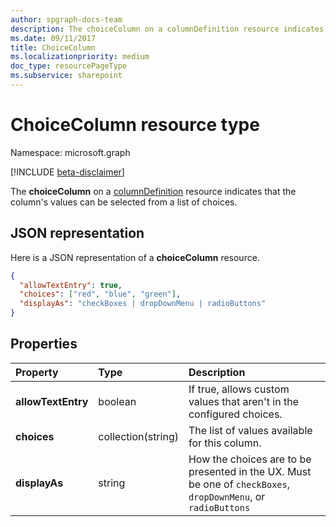```yaml
---
author: spgraph-docs-team
description: The choiceColumn on a columnDefinition resource indicates that the column's values can be selected from a list of choices.
ms.date: 09/11/2017
title: ChoiceColumn
ms.localizationpriority: medium
doc_type: resourcePageType
ms.subservice: sharepoint
---
```


# ChoiceColumn resource type

Namespace: microsoft.graph

[!INCLUDE [beta-disclaimer](../../includes/beta-disclaimer.md)]

The **choiceColumn** on a [columnDefinition](columndefinition.md) resource indicates that the column's values can be selected from a list of choices.

## JSON representation

Here is a JSON representation of a **choiceColumn** resource.

<!-- { "blockType": "resource", "@odata.type": "microsoft.graph.choiceColumn" } -->

```json
{
  "allowTextEntry": true,
  "choices": ["red", "blue", "green"],
  "displayAs": "checkBoxes | dropDownMenu | radioButtons"
}
```

## Properties

| Property           | Type               | Description                                                                                                   |
| :----------------- | :----------------- | :------------------------------------------------------------------------------------------------------------ |
| **allowTextEntry** | boolean            | If true, allows custom values that aren't in the configured choices.                                          |
| **choices**        | collection(string) | The list of values available for this column.                                                                 |
| **displayAs**      | string             | How the choices are to be presented in the UX. Must be one of `checkBoxes`, `dropDownMenu`, or `radioButtons` |

<!--
{
  "type": "#page.annotation",
  "description": "",
  "keywords": "",
  "section": "documentation",
  "tocPath": "Resources/ChoiceColumn",
  "suppressions": []
}
-->
